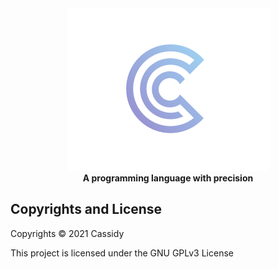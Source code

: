 <div align="center">
  <img src="assets/logo.png"/>
  <br/>
  <b>A programming language with precision</b>
</div>

## Copyrights and License
Copyrights © 2021 Cassidy

This project is licensed under the GNU GPLv3 License
